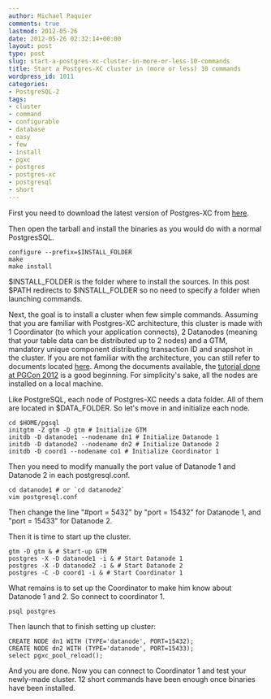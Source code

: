 ```yaml
---
author: Michael Paquier
comments: true
lastmod: 2012-05-26
date: 2012-05-26 02:32:14+00:00
layout: post
type: post
slug: start-a-postgres-xc-cluster-in-more-or-less-10-commands
title: Start a Postgres-XC cluster in (more or less) 10 commands
wordpress_id: 1011
categories:
- PostgreSQL-2
tags:
- cluster
- command
- configurable
- database
- easy
- few
- install
- pgxc
- postgres
- postgres-xc
- postgresql
- short
---
```


First you need to download the latest version of Postgres-XC from [here](https://sourceforge.net/projects/postgres-xc/files/latest/download).

Then open the tarball and install the binaries as you would do with a normal PostgresSQL.

    configure --prefix=$INSTALL_FOLDER
    make
    make install

$INSTALL_FOLDER is the folder where to install the sources. In this post $PATH redirects to $INSTALL_FOLDER so no need to specify a folder when launching commands.

Next, the goal is to install a cluster when few simple commands.
Assuming that you are familiar with Postgres-XC architecture, this cluster is made with 1 Coordinator (to which your application connects), 2 Datanodes (meaning that your table data can be distributed up to 2 nodes) and a GTM, mandatory unique component distributing transaction ID and snapshot in the cluster.
If you are not familiar with the architecture, you can still refer to documents located [here](https://sourceforge.net/projects/postgres-xc/files/Presentation/). Among the documents available, the [tutorial done at PGCon 2012](https://sourceforge.net/projects/postgres-xc/files/Presentation/20120516_PGConTutorial/20120515_PGXC_Tutorial_global.pdf/download) is a good beginning.
For simplicity's sake, all the nodes are installed on a local machine.

Like PostgreSQL, each node of Postgres-XC needs a data folder. All of them are located in $DATA_FOLDER.
So let's move in and initialize each node.

    cd $HOME/pgsql
    initgtm -Z gtm -D gtm # Initialize GTM
    initdb -D datanode1 --nodename dn1 # Initialize Datanode 1
    initdb -D datanode2 --nodename dn2 # Initialize Datanode 2
    initdb -D coord1 --nodename co1 # Initialize Coordinator 1

Then you need to modify manually the port value of Datanode 1 and Datanode 2 in each postgresql.conf.

    cd datanode1 # or `cd datanode2`
    vim postgresql.conf

Then change the line "#port = 5432" by "port = 15432" for Datanode 1, and "port = 15433" for Datanode 2.

Then it is time to start up the cluster.

    gtm -D gtm & # Start-up GTM
    postgres -X -D datanode1 -i & # Start Datanode 1
    postgres -X -D datanode2 -i & # Start Datanode 2
    postgres -C -D coord1 -i & # Start Coordinator 1

What remains is to set up the Coordinator to make him know about Datanode 1 and 2.
So connect to coordinator 1.

    psql postgres

Then launch that to finish setting up cluster:

    CREATE NODE dn1 WITH (TYPE='datanode', PORT=15432);
    CREATE NODE dn2 WITH (TYPE='datanode', PORT=15433);
    select pgxc_pool_reload();

And you are done.
Now you can connect to Coordinator 1 and test your newly-made cluster.
12 short commands have been enough once binaries have been installed.
